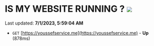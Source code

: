 # IS MY WEBSITE RUNNING ? [![](https://img.shields.io/static/v1?label=Sponsor&message=%E2%9D%A4&logo=GitHub&color=%23fe8e86)](https://github.com/sponsors/<username>)

Last updated: **7/1/2023, 5:59:04 AM**

- `GET` [https://youssefservice.me](https://youssefservice.me) - **Up** (878ms)
